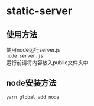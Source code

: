 # static-server
## 使用方法
使用node运行server.js  
```node server.js ```  
运行前请将内容放入public文件夹中

## node安装方法
``` yarn global add node ```

